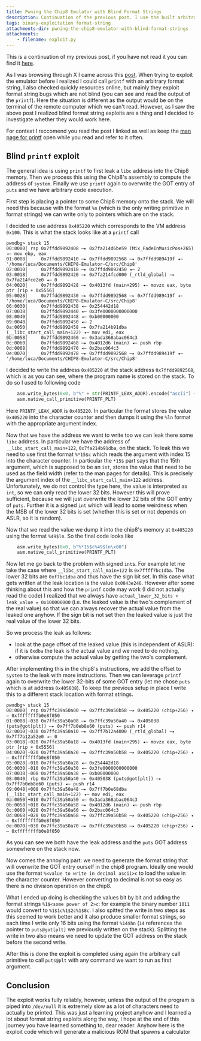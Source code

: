 ```yaml
---
title: Pwning the Chip8 Emulator with Blind Format Strings
description: Continuation of the previous post. I use the built arbitrary call primitive using some blind format string exploitation techniques to achieve RCE.
tags: binary-exploitation format-string
attachments-dir: pwning-the-chip8-emulator-with-blind-format-strings
attachments:
    - filename: exploit.py
---
```


This is a continuation of my previous post, if you have not read it you can find it [here](https://lucabtz.com/blog/attempt-at-pwning-a-chip8-emulator).

As I was browsing through X I came across this [post](https://www.synacktiv.com/publications/exploiting-a-blind-format-string-vulnerability-in-modern-binaries-a-case-study-from).
When trying to exploit the emulator before I realized I could call `printf` with an arbitrary format string, I also checked 
quickly resources online, but mainly they exploit format string bugs which are not blind (you can see and read the output
of the `printf`). Here the situation is different as the output would be on the terminal of the remote computer which we can't 
read. However, as I saw the above post I realized blind format string exploits are a thing and I decided to investigate whether
they would work here.

For context I reccomend you read the post I linked as well as keep the [man page for printf](https://www.man7.org/linux/man-pages/man3/printf.3.html)
open while you read and refer to it often.

## Blind `printf` exploit

The general idea is using `printf` to first leak a `libc` address into the Chip8 memory. Then we process this using the Chip8's
assembly to compute the address of `system`. Finally we use `printf` again to overwrite the GOT entry of `puts` and we have
arbitrary code execution.

First step is placing a pointer to some Chip8 memory onto the stack. We will need this because with the format `%n`
(which is the only writing primitive in format strings) we can write only to pointers which are on the stack.

I decided to use address `0x405220` which corresponds to the VM address `0x100`. This is what the stack looks like at a `printf` call
```
pwndbg> stack 15
00:0000│ rsp 0x7ffdd9892408 —▸ 0x7fa214d6be59 (Mix_FadeInMusicPos+265) ◂— mov ebp, eax
01:0008│     0x7ffdd9892410 —▸ 0x7ffdd9892568 —▸ 0x7ffdd989419f ◂— '/home/luca/Documents/CHIP8-Emulator-C/src/Chip8'
02:0010│     0x7ffdd9892418 —▸ 0x7ffdd9892450 ◂— 2
03:0018│     0x7ffdd9892420 —▸ 0x7fa214fcd000 (_rtld_global) —▸ 0x7fa214fce2e0 ◂— 0
04:0020│     0x7ffdd9892428 —▸ 0x4013fd (main+295) ◂— movzx eax, byte ptr [rip + 0x5556]
05:0028│     0x7ffdd9892430 —▸ 0x7ffdd9892568 —▸ 0x7ffdd989419f ◂— '/home/luca/Documents/CHIP8-Emulator-C/src/Chip8'
06:0030│     0x7ffdd9892438 ◂— 0x254442d18
07:0038│     0x7ffdd9892440 ◂— 0x3fe0000000000000
08:0040│     0x7ffdd9892448 ◂— 0xb00000000
09:0048│     0x7ffdd9892450 ◂— 2
0a:0050│     0x7ffdd9892458 —▸ 0x7fa214b91dba (__libc_start_call_main+122) ◂— mov edi, eax
0b:0058│     0x7ffdd9892460 ◂— 0x3ada368abac064c3
0c:0060│     0x7ffdd9892468 —▸ 0x4012d6 (main) ◂— push rbp
0d:0068│     0x7ffdd9892470 ◂— 0x2bac064c3
0e:0070│     0x7ffdd9892478 —▸ 0x7ffdd9892568 —▸ 0x7ffdd989419f ◂— '/home/luca/Documents/CHIP8-Emulator-C/src/Chip8'
```
I decided to write the address `0x405220` at the stack address `0x7ffdd9892568`, which is as you can see, where the program name
is stored on the stack. To do so I used to following code
```py
    asm.write_bytes(0x0, b"%" + str(PRINTF_LEAK_ADDR).encode("ascii") + b"c%6$ln\x00")
    asm.native_call_primitive(PRINTF_PLT)
```
Here `PRINTF_LEAK_ADDR` is `0x405220`. In particular the format stores the value `0x405220` into the character counter and then
dumps it using the `%ln` format with the appropriate argument index.

Now that we have the address we want to write too we can leak there some `libc` address. In particular we have the address of
`__libc_start_call_main+122`, `0x7fa214b91dba`, on the stack. To leak this we need to use first the format `%*15$c` which
reads the argument with index 15 into the character counter. In particular the `*15$` part says that the 15th argument, which
is supposed to be an `int`, stores the value that need to be used as the field width (refer to the man pages for details).
This is precisely the argument index of the `__libc_start_call_main+122` address.
Unfortunately, we do not control the type here, the value is interpreted as `int`, so we can only read the lower 32 bits. However 
this will prove sufficient, because we will just overwrite the lower 32 bits of the GOT entry of `puts`.
Further it is a signed `int` which will lead to some weirdness when the MSB of the lower 32 bits is set
(whether this is set or not depends on ASLR, so it is random).

Now that we read the value we dump it into the chip8's memory at `0x405220` using the format `%49$ln`. So the final code looks
like
```py
    asm.write_bytes(0x0, b"%*15$c%49$ln\x00")
    asm.native_call_primitive(PRINTF_PLT)
```

Now let me go back to the problem with signed `int`s. For example let me take the case where `__libc_start_call_main+122` is
`0x7ffff7bc1dba`. The lower 32 bits are `0xf7bc1dba` and thus have the sign bit set. In this case what gets written at the
leak location is the value `0x0843e246`. However after some thinking about this and how the `printf` code may work (I did not 
actually read the code) I realized that we always have `actual_lower_32_bits + leak_value = 0x100000000` (i.e. the leaked value 
is the two's complement of the real value) so that we can always recover the actual value from the leaked one anyhow. If the
sign bit is not set then the leaked value is just the real value of the lower 32 bits.

So we process the leak as follows:
- look at the page offset of the leaked value (this is independent of ASLR): if it is `0xdba` the leak is the actual value
  and we need to do nothing,
- otherwise compute the actual value by getting the two's complement.

After implementing this in the chip8's instructions, we add the offset to `system` to the leak with more instructions. 
Then we can leverage `printf` again to overwrite the lower 32-bits of some GOT entry (let me chose `puts` which is at
address `0x405038`). To keep the previous setup in place I write this to a different stack location with format strings.
```
pwndbg> stack 15
00:0000│ rsp 0x7ffc39a50a00 —▸ 0x7ffc39a50b58 —▸ 0x405220 (chip+256) ◂— 0xffffffffb0e8f050
01:0008│-038 0x7ffc39a50a08 —▸ 0x7ffc39a50a40 —▸ 0x405038 (puts@got[plt]) —▸ 0x7ff7b0eb8e60 (puts) ◂— push r14
02:0010│-030 0x7ffc39a50a10 —▸ 0x7ff7b12a4000 (_rtld_global) —▸ 0x7ff7b12a52e0 ◂— 0
03:0018│-028 0x7ffc39a50a18 —▸ 0x4013fd (main+295) ◂— movzx eax, byte ptr [rip + 0x5556]
04:0020│-020 0x7ffc39a50a20 —▸ 0x7ffc39a50b58 —▸ 0x405220 (chip+256) ◂— 0xffffffffb0e8f050
05:0028│-018 0x7ffc39a50a28 ◂— 0x254442d18
06:0030│-010 0x7ffc39a50a30 ◂— 0x3fe0000000000000
07:0038│-008 0x7ffc39a50a38 ◂— 0xb00000000
08:0040│ rbp 0x7ffc39a50a40 —▸ 0x405038 (puts@got[plt]) —▸ 0x7ff7b0eb8e60 (puts) ◂— push r14
09:0048│+008 0x7ffc39a50a48 —▸ 0x7ff7b0e68dba (__libc_start_call_main+122) ◂— mov edi, eax
0a:0050│+010 0x7ffc39a50a50 ◂— 0x3ada368abac064c3
0b:0058│+018 0x7ffc39a50a58 —▸ 0x4012d6 (main) ◂— push rbp
0c:0060│+020 0x7ffc39a50a60 ◂— 0x2bac064c3
0d:0068│+028 0x7ffc39a50a68 —▸ 0x7ffc39a50b58 —▸ 0x405220 (chip+256) ◂— 0xffffffffb0e8f050
0e:0070│+030 0x7ffc39a50a70 —▸ 0x7ffc39a50b58 —▸ 0x405220 (chip+256) ◂— 0xffffffffb0e8f050
```
As you can see we both have the leak address and the `puts` GOT address somewhere on the stack now.

Now comes the annoying part: we need to generate the format string that will overwrite the GOT entry ourself in the chip8
program. Ideally one would use the format `%<value to write in decimal ascii>c` to load the value in the character counter.
However converting to decimal is not so easy as there is no division operation on the chip8.

What I ended up doing is checking the values bit by bit and adding the format strings `%1$<some power of 2>c`: for example the
binary number `1011` would convert to `%1$1c%1$2c%1$8c`. I also spitted the write in two steps as this seemed to work better
and it also produce smaller format strings, so each time I write only 16 bits using the format `%14$hn` (`14` references the
pointer to `puts@got[plt]` we previously written on the stack). Splitting the write in two also means we need to update the GOT address on the stack
before the second write.

After this is done the exploit is completed using again the arbitrary call primitive to call `puts@plt` with any command we
want to run as first argument.

## Conclusion
The exploit works fully reliably, however, unless the output of the program is piped into `/dev/null` it is extremely slow as
a lot of characters need to actually be printed. This was just a learning project anyhow and I learned a lot about format string
exploits along the way, I hope at the end of this journey you have learned something to, dear reader.
Anyhow here is the exploit code which will generate a malicious ROM that spawns a calculator
